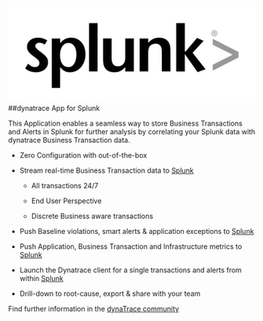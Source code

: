 ![images_community/download/attachments/25789254/logo_splunk_white_high.png](images_community/download/attachments/25789254/logo_splunk_white_high.png)
##dynatrace App for Splunk

This Application enables a seamless way to store Business Transactions and Alerts in Splunk for further analysis by correlating your Splunk data with dynatrace Business Transaction data.

  * Zero Configuration with out-of-the-box 

  * Stream real-time Business Transaction data to [Splunk](http://www.splunk.com)

    * All transactions 24/7 

    * End User Perspective 

    * Discrete Business aware transactions 

  * Push Baseline violations, smart alerts & application exceptions to [Splunk](http://www.splunk.com)

  * Push Application, Business Transaction and Infrastructure metrics to [Splunk](http://www.splunk.com)

  * Launch the Dynatrace client for a single transactions and alerts from within [Splunk](http://www.splunk.com)

  * Drill-down to root-cause, export & share with your team 

Find further information in the [dynaTrace community](https://community.dynatrace.com/community/display/DL/Splunk+Application) 